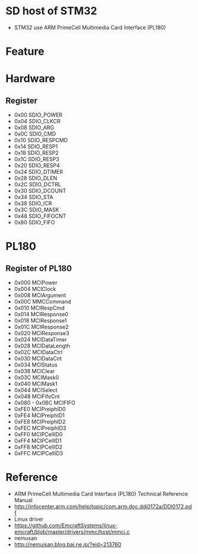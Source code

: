 # SD host of STM32

* STM32 use ARM PrimeCell Multimedia Card Interface (PL180)

# Feature

# Hardware

## Register

* 0x00 SDIO_POWER
* 0x04 SDIO_CLKCR
* 0x08 SDIO_ARG
* 0x0C SDIO_CMD
* 0x10 SDIO_RESPCMD
* 0x14 SDIO_RESP1
* 0x18 SDIO_RESP2
* 0x1C SDIO_RESP3
* 0x20 SDIO_RESP4
* 0x24 SDIO_DTIMER
* 0x28 SDIO_DLEN
* 0x2C SDIO_DCTRL
* 0x30 SDIO_DCOUNT
* 0x34 SDIO_STA
* 0x38 SDIO_ICR
* 0x3C SDIO_MASK
* 0x48 SDIO_FIFOCNT
* 0x80 SDIO_FIFO

# PL180

## Register of PL180

* 0x000 MCIPower
* 0x004 MCIClock
* 0x008 MCIArgument
* 0x00C MMCCommand
* 0x010 MCIRespCmd
* 0x014 MCIResponse0
* 0x018 MCIResponse1
* 0x01C MCIResponse2
* 0x020 MCIResponse3
* 0x024 MCIDataTimer
* 0x028 MCIDataLength
* 0x02C MCIDataCtrl
* 0x030 MCIDataCnt
* 0x034 MCIStatus
* 0x038 MCIClear
* 0x03C MCIMask0
* 0x040 MCIMask1
* 0x044 MCISelect
* 0x048 MCIFifoCnt
* 0x080 - 0x0BC  MCIFIFO
* 0xFE0 MCIPreiphID0
* 0xFE4 MCIPreiphID1
* 0xFE8 MCIPreiphID2
* 0xFEC MCIPreiphID3
* 0xFF0 MCIPCellID0
* 0xFF4 MCIPCellID1
* 0xFF8 MCIPCellID2
* 0xFFC MCIPCellID3

# Reference
* ARM PrimeCell Multimedia Card Interface (PL180) Technical Reference Manual
 * http://infocenter.arm.com/help/topic/com.arm.doc.ddi0172a/DDI0172.pdf
* Linux driver
 * https://github.com/EmcraftSystems/linux-emcraft/blob/master/drivers/mmc/host/mmci.c
* nemusan
 * http://nemuisan.blog.bai.ne.jp/?eid=213760
